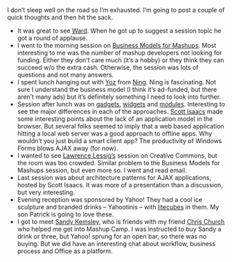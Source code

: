 I don’t sleep well on the road so I’m exhausted. I’m going to post a
couple of quick thoughts and then hit the sack.

-   It was great to see [Ward](http://c2.com/cgi/wiki?WardCunningham).
    When he got up to suggest a session topic he got a round of
    applause.
-   I went to the morning session on [Business Models for
    Mashups](http://www.mashupcamp.com/index.cgi?BusinessModelsInMashups).
    Most interesting to me was the number of mashup developers not
    looking for funding. Either they don’t care much (it’s a hobby) or
    they think they can succeed w/o the extra cash. Otherwise, the
    session was lots of questions and not many answers.
-   I spent lunch hanging out with [Yoz](http://www.yoz.com/) from
    [Ning](http://www.ning.com/). Ning is fascinating. Not sure I
    understand the business model (I think it’s ad-funded, but there
    aren’t many ads) but it’s definitely something I need to look into
    further.
-   Session after lunch was on
    [gadgets](http://www.microsoftgadgets.com/),
    [widgets](http://widgets.yahoo.com/) and
    [modules](http://www.google.com/apis/homepage/). Interesting to see
    the major differences in each of the approaches. [Scott
    Isaacs](http://spaces.msn.com/siteexperts) made some interesting
    points about the lack of an application model in the browser. But
    several folks seemed to imply that a web based application hitting a
    local web server was a good approach to offline apps. Why wouldn’t
    you just build a smart client app? The productivity of Windows Forms
    blows AJAX away (for now).
-   I wanted to see [Lawrence Lessig’s](http://www.lessig.org/) session
    on Creative Commons, but the room was too crowded. Similar problem
    to the Business Models for Mashups session, but even more so. I went
    and read email.
-   Last session was about architecture patterns for AJAX applications,
    hosted by Scott Isaacs. It was more of a presentation than a
    discussion, but very interesting.
-   Evening reception was sponsored by Yahoo! They had a cool ice
    sculpture and branded drinks – Yahootinis – with
    [litecubes](http://www.litecubes.com/) in them. My son Patrick is
    going to love these.
-   I got to meet [Sandy Kemsley](http://www.ebizq.net/blogs/column2/),
    who is friends with my friend [Chris
    Church](http://www.blahgkarma.com/wp/) who helped me get into Mashup
    Camp. I was instructed to buy Sandy a drink or three, but Yahoo!
    sprung for an open bar, so there was no buying. But we did have an
    interesting chat about workflow, business process and Office as a
    platform.

